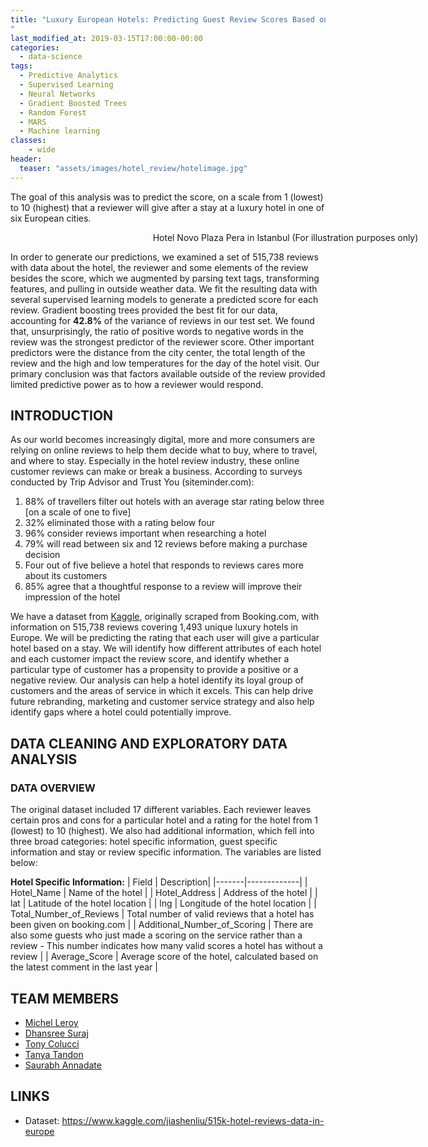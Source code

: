 ```yaml
---
title: "Luxury European Hotels: Predicting Guest Review Scores Based on Hotel Reviews
"
last_modified_at: 2019-03-15T17:00:00-00:00
categories:
  - data-science
tags:
  - Predictive Analytics
  - Supervised Learning
  - Neural Networks
  - Gradient Boosted Trees
  - Random Forest
  - MARS
  - Machine learning 
classes:
    - wide
header:
  teaser: "assets/images/hotel_review/hotelimage.jpg"
---
```


<style>
figcaption {
  text-align: center;
}
</style>

The goal of this analysis was to predict the score, on a scale from 1 (lowest) to 10 (highest) that a reviewer will give after a stay at a luxury hotel in one of six European cities.

<figure style="width: 800px" class="align-center">
  <img src="{{ site.url }}{{ site.baseurl }}/assets/images/hotel_review/hotelimage.jpg" alt="">
  <figcaption class="align-center"> Hotel Novo Plaza Pera in Istanbul (For illustration purposes only)
</figcaption>
</figure>

In order to generate our predictions, we examined a set of 515,738 reviews with data about the hotel, the reviewer and some elements of the review besides the score, which we augmented by parsing text tags, transforming features, and pulling in outside weather data. We fit the resulting data with several supervised learning models to generate a predicted score for each review. Gradient boosting trees provided the best fit for our data, accounting for **42.8%** of the variance of reviews in our test set. We found that, unsurprisingly, the ratio of positive words to negative words in the review was the strongest predictor of the reviewer score. Other important predictors were the distance from the city center, the total length of the review and the high and low temperatures for the day of the hotel visit. Our primary conclusion was that factors available outside of the review provided limited predictive power as to how a reviewer would respond.

## INTRODUCTION

As our world becomes increasingly digital, more and more consumers are relying on online reviews to help them decide what to buy, where to travel, and where to stay. Especially in the hotel review industry, these online customer reviews can make or break a business. According to surveys conducted by Trip Advisor and Trust You (siteminder.com): 

1.	88% of travellers filter out hotels with an average star rating below three [on a scale of one to five]
2.	32% eliminated those with a rating below four
3.	96% consider reviews important when researching a hotel
4.	79% will read between six and 12 reviews before making a purchase decision
5.	Four out of five believe a hotel that responds to reviews cares more about its customers
6.	85% agree that a thoughtful response to a review will improve their impression of the hotel

We have a dataset from [Kaggle](https://www.kaggle.com/), originally scraped from Booking.com, with information on 515,738 reviews covering 1,493 unique luxury hotels in Europe. We will be predicting the rating that each user will give a particular hotel based on a stay. We will identify how different attributes of each hotel and each customer impact the review score, and identify whether a particular type of customer has a propensity to provide a positive or a negative review. Our analysis can help a hotel identify its loyal group of customers and the areas of service in which it excels. This can help drive future rebranding, marketing and customer service strategy and also help identify gaps where a hotel could potentially improve.

## DATA CLEANING AND EXPLORATORY DATA ANALYSIS

### DATA OVERVIEW

The original dataset included 17 different variables. Each reviewer leaves certain pros and cons for a particular hotel and a rating for the hotel from 1 (lowest) to 10 (highest). We also had additional information, which fell into three broad categories: hotel specific information, guest specific information and stay or review specific information. The variables are listed below:

**Hotel Specific Information:**
| Field | Description|
|-------|-------------|
| Hotel_Name	| Name of the hotel |
| Hotel_Address	| Address of the hotel |
| lat	| Latitude of the hotel location |
| lng	| Longitude of the hotel location |
| Total_Number_of_Reviews	| Total number of valid reviews that a hotel has been given on booking.com |
| Additional_Number_of_Scoring	| There are also some guests who just made a scoring on the service rather than a review - This number indicates how many valid scores a hotel has without a review |
| Average_Score	| Average score of the hotel, calculated based on the latest comment in the last year |




## TEAM MEMBERS
- [Michel Leroy](https://www.linkedin.com/in/sarah-michel-leroy/)
- [Dhansree Suraj](https://www.linkedin.com/in/dhansree-suraj/)
- [Tony Colucci](https://www.linkedin.com/in/anthony-colucci-710659112/)
- [Tanya Tandon](https://www.linkedin.com/in/tanya-tandon/)
- [Saurabh Annadate](https://www.linkedin.com/in/saurabhannadate93/)

## LINKS
- Dataset: https://www.kaggle.com/jiashenliu/515k-hotel-reviews-data-in-europe

